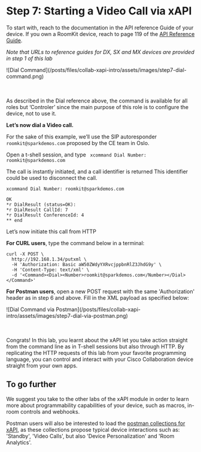 # Step 7: Starting a Video Call via xAPI

To start with, reach to the documentation in the API reference Guide of your device.
If you own a RoomKit device, reach to page 119 of the [API Reference Guide](https://www.cisco.com/c/dam/en/us/td/docs/telepresence/endpoint/ce92/room-kit-api-reference-guide-ce92.pdf). 

_Note that URLs to reference guides for DX, SX and MX devices are provided in step 1 of this lab_

<div align="left">![Dial Command](/posts/files/collab-xapi-intro/assets/images/step7-dial-command.png)</div><br/><br/>


As described in the Dial reference above, the command is available for all roles but ‘Controler’ since the main purpose of this role is to configure the device, not to use it. 

**Let’s now dial a Video call.**

For the sake of this example, we’ll use the SIP autoresponder ` roomkit@sparkdemos.com` proposed by the CE team in Oslo.

Open a t-shell session, and type ` xcommand Dial Number: roomkit@sparkdemos.com`

The call is instantly initiated, and a call identifier is returned
 This identifier could be used to disconnect the call.

```shell
xcommand Dial Number: roomkit@sparkdemos.com

OK
*r DialResult (status=OK):
*r DialResult CallId: 7
*r DialResult ConferenceId: 4
** end
```

Let’s now initiate this call from HTTP

**For CURL users**, type the command below in a terminal:

```shell
curl -X POST \
  http://192.168.1.34/putxml \
  -H 'Authorization: Basic aW50ZWdyYXRvcjppbnRlZ3JhdG9y' \
  -H 'Content-Type: text/xml' \
  -d '<Command><Dial><Number>roomkit@sparkdemos.com</Number></Dial></Command>'
```

**For Postman users**, open a new POST request with the same 'Authorization' header as in step 6 and above. Fill in the XML payload as specified below:

<div align="left">![Dial Command via Postman](/posts/files/collab-xapi-intro/assets/images/step7-dial-via-postman.png)</div><br/><br/>


Congrats! 
In this lab, you learnt about the xAPI let you take action straight from the command line as in T-shell sessions but also through HTTP. 
By replicating the HTTP requests of this lab from your favorite programming language, you can control and interact with your Cisco Collaboration device straight from your own apps. 


## To go further

We suggest you take to the other labs of the xAPI module in order to learn more about programmability capabilities of your device, such as macros, in-room controls and webhooks.

Postman users will also be interested to load the [postman collections for xAPI](https://github.com/CiscoDevNet/postman-xapi), as these collections propose typical device interactions such as: 'Standby', 'Video Calls', but also 'Device Personalization' and 'Room Analytics'.

